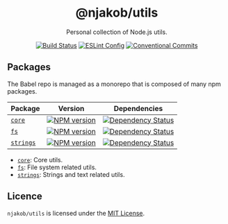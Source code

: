 
<h1 align="center">
  @njakob/utils
</h1>

<p align="center">
  Personal collection of Node.js utils.
</p>

<p align="center">
  <a href="https://travis-ci.org/njakob/utils"><img alt="Build Status" src="https://travis-ci.org/njakob/utils.svg?branch=master"></a>
  <a href="https://github.com/njakob/eslint-config"><img alt="ESLint Config" src="https://img.shields.io/badge/eslint_config-njakob-463fd4.svg"></a>
  <a href="https://conventionalcommits.org"><img alt="Conventional Commits" src="https://img.shields.io/badge/conventional%20commits-1.0.0-yellow.svg"></a>
</p>

## Packages

The Babel repo is managed as a monorepo that is composed of many npm packages.

| Package | Version | Dependencies |
|--------|-------|------------|
| [`core`](https://github.com/njakob/utils/tree/master/packages/core) | [![NPM version](https://img.shields.io/npm/v/@njakob/core.svg)](https://www.npmjs.com/package/@njakob/core) | [![Dependency Status](https://david-dm.org/njakob/utils.svg?path=packages/core)](https://david-dm.org/njakob/utils?path=packages/core) |
| [`fs`](https://github.com/njakob/utils/tree/master/packages/fs) | [![NPM version](https://img.shields.io/npm/v/@njakob/fs.svg)](https://www.npmjs.com/package/@njakob/fs) | [![Dependency Status](https://david-dm.org/njakob/utils.svg?path=packages/fs)](https://david-dm.org/njakob/utils?path=packages/fs) |
| [`strings`](https://github.com/njakob/utils/tree/master/packages/strings) | [![NPM version](https://img.shields.io/npm/v/@njakob/strings.svg)](https://www.npmjs.com/package/@njakob/strings) | [![Dependency Status](https://david-dm.org/njakob/utils.svg?path=packages/strings)](https://david-dm.org/njakob/utils?path=packages/strings) |

- [`core`](https://github.com/njakob/utils/tree/master/packages/core): Core utils.
- [`fs`](https://github.com/njakob/utils/tree/master/packages/fs): File system related utils.
- [`strings`](https://github.com/njakob/utils/tree/master/packages/strings): Strings and text related utils.

## Licence

`njakob/utils` is licensed under the [MIT License](LICENSE).
